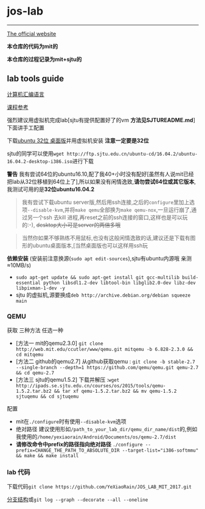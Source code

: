 # jos-lab
---

[The official website](https://pdos.csail.mit.edu/6.828/2016/labguide.html)

**本仓库的代码为mit的**

**本仓库的过程记录为mit+sjtu的**

## lab tools guide

[计算机汇编语言](https://pdos.csail.mit.edu/6.828/2016/readings/pcasm-book.pdf)

[课程参考](https://pdos.csail.mit.edu/6.828/2016/reference.html)


强烈建议用虚拟机完成lab[sjtu有提供配置好了的vm **方法见SJTUREADME.md**] 下面讲手工配置

下载[ubuntu 32位 桌面版](https://www.ubuntu.com/download/desktop)并用虚拟机安装 **注意一定要是32位**

sjtu的同学可以使用`wget http://ftp.sjtu.edu.cn/ubuntu-cd/16.04.2/ubuntu-16.04.2-desktop-i386.iso`进行下载

**警告** 我有尝试64位的ubuntu16.10,配了我40+小时没有配好[虽然有人说mit已经把lab从32位移植到64位上了],所以如果没有闲情逸致,**请勿尝试64位或其它版本**,我测试可用的是**32位ubuntu16.04.2**

> 我有尝试下载ubuntu server版,然后用ssh连接,之后的`configure`里加上选项`--disable-kvm`,并将`make qemu`全部换为`make qemu-nox`,一旦运行崩了,通过另一个ssh 去kill 进程,再reset之前的ssh连接的窗口,这样也是可以玩的:-), ~~desktop大小可是server的两倍多哦~~

> 当然你如果不够熟练不用鼠标,也没有这般闲情逸致的话,建议还是下载有图形的ubuntu桌面版本,[当然桌面版也可以这样用ssh玩

**依赖安装** (安装前注意换源(`sudo apt edit-sources`),sjtu有ubuntu内源哦 亲测≈10MB/s)
 * `sudo apt-get update && sudo apt-get install git gcc-multilib build-essential python libsdl1.2-dev libtool-bin libglib2.0-dev libz-dev  libpixman-1-dev -y `
 * sjtu 的虚拟机,源要换成`deb http://archive.debian.org/debian squeeze main`

### QEMU
 
获取 三种方法 任选一种 
 * [方法一 mit的qemu2.3.0] `git clone http://web.mit.edu/ccutler/www/qemu.git mitqemu -b 6.828-2.3.0 && cd mitqemu`
 * [方法二 github的qemu2.7] 从github获取qemu : `git clone -b stable-2.7 --single-branch --depth=1 https://github.com/qemu/qemu.git qemu-2.7 && cd qemu-2.7`
 * [方法三 sjtu的qemu1.5.2] 下载并解压 :`wget http://ipads.se.sjtu.edu.cn/courses/os/2015/tools/qemu-1.5.2.tar.bz2 && tar xf qemu-1.5.2.tar.bz2 && mv qemu-1.5.2 sjtuqemu && cd sjtuqemu`

配置
 * mit在`./configure`时有使用`--disable-kvm`选项
 * 绝对路径 建议使用形如`/path_to_your_lab_dir/qemu_dir_name/dist`的,例如我使用的`/home/yexiaorain/Android/Documents/os/qemu-2.7/dist`
 * **请修改命令中prefix的路径指向绝对路径** `./configure --prefix=CHANGE_THE_PATH_TO_ABSOLUTE_DIR --target-list="i386-softmmu" && make && make install`

### lab 代码

下载代码`git clone https://github.com/YeXiaoRain/JOS_LAB_MIT_2017.git`

[分支结构](https://github.com/YeXiaoRain/JOS_LAB_MIT_2017/network)或`git log --graph --decorate --all --oneline`

